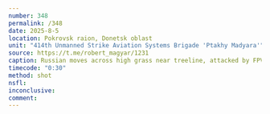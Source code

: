```yaml
---
number: 348
permalink: /348
date: 2025-8-5
location: Pokrovsk raion, Donetsk oblast
unit: "414th Unmanned Strike Aviation Systems Brigade 'Ptakhy Madyara'"
source: https://t.me/robert_magyar/1231
caption: Russian moves across high grass near treeline, attacked by FPV. Later is seen shooting himself, with camera zooming in on different angles of the aftermath
timecode: "0:30"
method: shot
nsfl: 
inconclusive: 
comment: 
---
```

<script async src="https://telegram.org/js/telegram-widget.js?22" data-telegram-post="robert_magyar/1231" data-width="100%" data-userpic="false"></script>